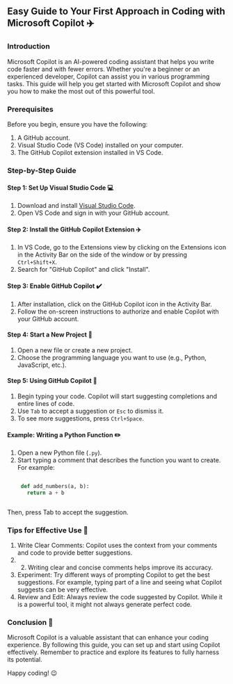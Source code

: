 ## Easy Guide to Your First Approach in Coding with Microsoft Copilot ✈️

### Introduction
Microsoft Copilot is an AI-powered coding assistant that helps you write code faster and with fewer errors. Whether you're a beginner or an experienced developer, Copilot can assist you in various programming tasks. This guide will help you get started with Microsoft Copilot and show you how to make the most out of this powerful tool.

### Prerequisites
Before you begin, ensure you have the following:
1. A GitHub account.
2. Visual Studio Code (VS Code) installed on your computer.
3. The GitHub Copilot extension installed in VS Code.

### Step-by-Step Guide

#### Step 1: Set Up Visual Studio Code 💻
1. Download and install [Visual Studio Code](https://code.visualstudio.com/).
2. Open VS Code and sign in with your GitHub account.

#### Step 2: Install the GitHub Copilot Extension ✈️
1. In VS Code, go to the Extensions view by clicking on the Extensions icon in the Activity Bar on the side of the window or by pressing `Ctrl+Shift+X`.
2. Search for "GitHub Copilot" and click "Install".

#### Step 3: Enable GitHub Copilot ✔️
1. After installation, click on the GitHub Copilot icon in the Activity Bar.
2. Follow the on-screen instructions to authorize and enable Copilot with your GitHub account.

#### Step 4: Start a New Project 🏁
1. Open a new file or create a new project.
2. Choose the programming language you want to use (e.g., Python, JavaScript, etc.).

#### Step 5: Using GitHub Copilot 🔨
1. Begin typing your code. Copilot will start suggesting completions and entire lines of code.
2. Use `Tab` to accept a suggestion or `Esc` to dismiss it.
3. To see more suggestions, press `Ctrl+Space`.

#### Example: Writing a Python Function ✏️
1. Open a new Python file (`.py`).
2. Start typing a comment that describes the function you want to create. For example:
   ```python

    def add_numbers(a, b):
      return a + b



Then, press Tab to accept the suggestion.

### Tips for Effective Use 📌

1. Write Clear Comments: Copilot uses the context from your comments and code to provide better suggestions.
2. 2. Writing clear and concise comments helps improve its accuracy.
3. Experiment: Try different ways of prompting Copilot to get the best suggestions. For example, typing part of a line and seeing what Copilot suggests can be very effective.
4. Review and Edit: Always review the code suggested by Copilot. While it is a powerful tool, it might not always generate perfect code.

### Conclusion 📝

Microsoft Copilot is a valuable assistant that can enhance your coding experience. By following this guide, you can set up and start using Copilot effectively. Remember to practice and explore its features to fully harness its potential.

Happy coding! 😉
